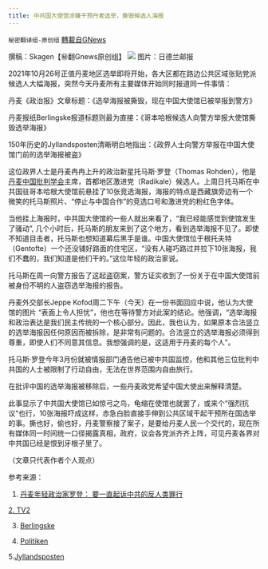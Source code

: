 ```yaml
---
title: 中共国大使馆涉嫌干预丹麦选举，撕毁候选人海报
---
```

`秘密翻译组-原创组` [轉載自GNews](https://gnews.org/zh-hans/1619690/)

撰稿：Skagen【㊙️翻Gnews原创组】
![](https://assets.gnews.org/wp-content/uploads/2021/10/bbb.jpg)
图片：日德兰邮报

2021年10月26号正值丹麦地区选举即将开始，各大区都在路边公共区域张贴党派候选人大幅海报，突然今天丹麦所有主要媒体开始同时报道同一件事情：

丹麦《政治报》文章标题：《选举海报被撕毁，现在中国大使馆已被举报到警方》

丹麦报纸Berlingske报道标题则最为直接：《哥本哈根候选人向警方举报大使馆撕毁选举海报》

150年历史的Jyllandsposten清晰明白地指出：《政界人士向警方举报在中国大使馆门前的选举海报被盗》

这位政界人士是丹麦冉冉上升的政治新星托马斯·罗登（Thomas Rohden），他是[丹麦中国批判学会](https://kinakritik.dk/)主席，首都地区激进党（Radikale）候选人。上周日托马斯在中共国驻哥本哈根大使馆前悬挂了10张竞选海报，海报的特点是西藏旗旁边有一个微笑的托马斯照片、“停止与中国合作”的竞选口号和激进党的粉红色字体。

当他挂上海报时，中共国大使馆的一些人就出来看了，“我已经能感觉到使馆发生了骚动”, 几个小时后，托马斯的朋友来到了这个地方，看到选举海报不见了。即使不知道目击者，托马斯也想知道幕后黑手是谁。中国大使馆位于根托夫特（Gentofte）一个还没铺好路面的住宅区，“没有人碰巧路过并拉下10张海报，我们不蠢的，我们知道是他们干的。”这位年轻的政治家说。

托马斯在周一向警方报告了这起盗窃案，警方证实收到了一份关于在中国大使馆前被身份不明的人盗窃选举海报的报告。

丹麦外交部长Jeppe Kofod周二下午（今天）在一份书面回应中说，他认为大使馆的图片 “表面上令人担忧”，他也在等待警方对此案的结论。他强调，“选举海报和政治表达是我们民主传统的一个核心部分。因此，我也认为，如果原本合法竖立的选举海报因任何原因而被拆除，是非常有问题的。合法竖立的选举海报必须得到尊重，即使人们不同意其信息。我想强调的是，这适用于丹麦的每个人”。

托马斯·罗登今年3月份就被情报部门通告他已被中共国监控，他和其他三位批判中共国的人士被限制了行动自由，无法在世界范围内自由旅行。

在批评中国的选举海报被移除后，一些丹麦政党希望中国大使出来解释清楚。

此事显示了中共国大使馆已如惊弓之鸟，龟缩在使馆也就罢了，或来个“强烈抗议“也行，10张海报吓成这样，赤急白脸直接手伸到公共区域干起干预所在国选举的事。撕也好，偷也好，丹麦警察接了案子，是要给丹麦人民一个交代的，现在所有媒体同一时间统一口径揭露真相，政府，议会各党派齐齐上阵，可见丹麦各界对中共国已经是恨到牙根子里了。

（文章只代表作者个人观点）

参考来源：

1. [丹麦年轻政治家罗登： 要一直起诉中共的反人类罪行](https://gnews.org/zh-hans/955103/)

[2. TV2](https://nyheder.tv2.dk/politik/2021-10-26-valgplakater-fjernet-ved-kinas-ambassade)

3. [Berlingske](https://www.berlingske.dk/samfund/kinakritisk-koebenhavnerkandidat-politianmelder-ambassade-for-at-flaa)

4. [Politiken](https://politiken.dk/indland/art8440740/Kinakritiske-valgplakater-blev-revet-ned-nu-er-ambassade-politianmeldt)

5.[Jyllandsposten](https://jyllands-posten.dk/indland/ECE13400463/politiker-har-politianmeldt-tyveri-af-valgplakater-foran-den-kinesiske-ambassade/)
